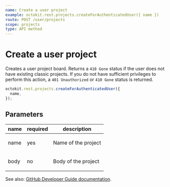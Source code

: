 ```yaml
---
name: Create a user project
example: octokit.rest.projects.createForAuthenticatedUser({ name })
route: POST /user/projects
scope: projects
type: API method
---
```


# Create a user project

Creates a user project board. Returns a `410 Gone` status if the user does not have existing classic projects. If you do not have sufficient privileges to perform this action, a `401 Unauthorized` or `410 Gone` status is returned.

```js
octokit.rest.projects.createForAuthenticatedUser({
  name,
});
```

## Parameters

<table>
  <thead>
    <tr>
      <th>name</th>
      <th>required</th>
      <th>description</th>
    </tr>
  </thead>
  <tbody>
    <tr><td>name</td><td>yes</td><td>

Name of the project

</td></tr>
<tr><td>body</td><td>no</td><td>

Body of the project

</td></tr>
  </tbody>
</table>

See also: [GitHub Developer Guide documentation](https://docs.github.com/rest/projects/projects#create-a-user-project).
